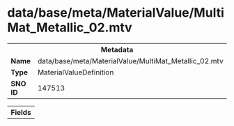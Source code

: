 <h1>data/base/meta/MaterialValue/MultiMat_Metallic_02.mtv</h1><table><tr><th colspan="100%">Metadata</th></tr><tr><td><b>Name</b></td><td>data/base/meta/MaterialValue/MultiMat_Metallic_02.mtv</td></tr><tr><td><b>Type</b></td><td>MaterialValueDefinition</td></tr><tr><td><b>SNO ID</b></td><td>147513</td></tr></table>

<table><tr><th colspan="100%">Fields</th></tr></table>

